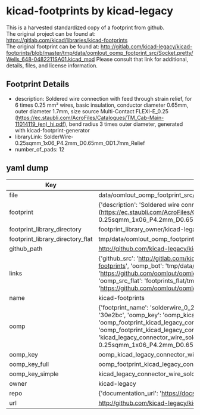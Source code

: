 # kicad-footprints by kicad-legacy  
This is a harvested standardized copy of a footprint from github.  
The original project can be found at:  
https://gitlab.com/kicad/libraries/kicad-footprints  
The original footprint can be found at:
http://gitlab.com/kicad-legacy/kicad-footprints/blob/master/tmp/data/oomlout_oomp_footprint_src/Socket.pretty/Wells_648-0482211SA01.kicad_mod
Please consult that link for additional, details, files, and license information.  
## Footprint Details
* description: Soldered wire connection with feed through strain relief, for 6 times 0.25 mm² wires, basic insulation, conductor diameter 0.65mm, outer diameter 1.7mm, size source Multi-Contact FLEXI-E_0.25 (https://ec.staubli.com/AcroFiles/Catalogues/TM_Cab-Main-11014119_(en)_hi.pdf), bend radius 3 times outer diameter, generated with kicad-footprint-generator  
* libraryLink: SolderWire-0.25sqmm_1x06_P4.2mm_D0.65mm_OD1.7mm_Relief  
* number_of_pads: 12  
## yaml dump  
| Key | Value |  
| --- | --- |  
| file | data/oomlout_oomp_footprint_src/kicad-footprints/Connector_Wire.pretty/SolderWire-0.25sqmm_1x06_P4.2mm_D0.65mm_OD1.7mm_Relief.kicad_mod |  
| footprint | {'description': 'Soldered wire connection with feed through strain relief, for 6 times 0.25 mm² wires, basic insulation, conductor diameter 0.65mm, outer diameter 1.7mm, size source Multi-Contact FLEXI-E_0.25 (https://ec.staubli.com/AcroFiles/Catalogues/TM_Cab-Main-11014119_(en)_hi.pdf), bend radius 3 times outer diameter, generated with kicad-footprint-generator', 'libraryLink': 'SolderWire-0.25sqmm_1x06_P4.2mm_D0.65mm_OD1.7mm_Relief', 'number_of_pads': 12} |  
| footprint_library_directory | footprint_library_owner/kicad-legacy_kicad-footprints |  
| footprint_library_directory_flat | tmp/data/oomlout_oomp_footprint_src/footprints_flat/kicad_legacy_connector_wire_solderwire_0_25sqmm_1x06_p4_2mm_d0_65mm_od1_7mm_relief/working |  
| github_path | http://github.com/kicad-legacy/kicad-footprints/blob/master/tmp/data/oomlout_oomp_footprint_src/Connector_Wire.pretty/SolderWire-0.25sqmm_1x06_P4.2mm_D0.65mm_OD1.7mm_Relief.kicad_mod |  
| links | {'github_src': 'http://gitlab.com/kicad-legacy/kicad-footprints/blob/master/tmp/data/oomlout_oomp_footprint_src/Socket.pretty/Wells_648-0482211SA01.kicad_mod', 'github_src_repo': 'https://gitlab.com/kicad/libraries/kicad-footprints', 'oomp_bot': 'tmp/data/oomlout_oomp_footprint_src/footprints/kicad_legacy_connector_wire_solderwire_0_25sqmm_1x06_p4_2mm_d0_65mm_od1_7mm_relief/working', 'oomp_bot_github': 'https://github.com/oomlout/oomlout_oomp_footprint_bot/tree/main/tmp/data/oomlout_oomp_footprint_src/footprints/kicad_legacy_connector_wire_solderwire_0_25sqmm_1x06_p4_2mm_d0_65mm_od1_7mm_relief/working', 'oomp_src_flat': 'footprints_flat/tmp/data/oomlout_oomp_footprint_src/footprints_flat/kicad_legacy_connector_wire_solderwire_0_25sqmm_1x06_p4_2mm_d0_65mm_od1_7mm_relief/working', 'oomp_src_flat_github': 'https://github.com/oomlout/oomlout_oomp_footprint_src/tree/main/tmp/data/oomlout_oomp_footprint_src/footprints_flat/kicad_legacy_connector_wire_solderwire_0_25sqmm_1x06_p4_2mm_d0_65mm_od1_7mm_relief/working'} |  
| name | kicad-footprints |  
| oomp | {'footprint_name': 'solderwire_0_25sqmm_1x06_p4_2mm_d0_65mm_od1_7mm_relief', 'library_name': 'connector_wire', 'md5': '30e2bc844f62738e215e1f2cfcde3e2d', 'md5_10': '30e2bc844f', 'md5_5': '30e2b', 'md5_6': '30e2bc', 'oomp_key': 'oomp_kicad_legacy_connector_wire_solderwire_0_25sqmm_1x06_p4_2mm_d0_65mm_od1_7mm_relief', 'oomp_key_extra': 'oomp_footprint_kicad_legacy_connector_wire_solderwire_0_25sqmm_1x06_p4_2mm_d0_65mm_od1_7mm_relief', 'oomp_key_full': 'oomp_footprint_kicad_legacy_connector_wire_solderwire_0_25sqmm_1x06_p4_2mm_d0_65mm_od1_7mm_relief_30e2bc', 'oomp_key_simple': 'kicad_legacy_connector_wire_solderwire_0_25sqmm_1x06_p4_2mm_d0_65mm_od1_7mm_relief', 'original_filename': 'data/oomlout_oomp_footprint_src/kicad-footprints/Connector_Wire.pretty/SolderWire-0.25sqmm_1x06_P4.2mm_D0.65mm_OD1.7mm_Relief.kicad_mod', 'owner_name': 'kicad_legacy'} |  
| oomp_key | oomp_kicad_legacy_connector_wire_solderwire_0_25sqmm_1x06_p4_2mm_d0_65mm_od1_7mm_relief |  
| oomp_key_full | oomp_footprint_kicad_legacy_connector_wire_solderwire_0_25sqmm_1x06_p4_2mm_d0_65mm_od1_7mm_relief |  
| oomp_key_simple | kicad_legacy_connector_wire_solderwire_0_25sqmm_1x06_p4_2mm_d0_65mm_od1_7mm_relief |  
| owner | kicad-legacy |  
| repo | {'documentation_url': 'https://docs.github.com/rest/repos/repos#get-a-repository', 'message': 'Not Found'} |  
| url | http://github.com/kicad-legacy/kicad-footprints |  

